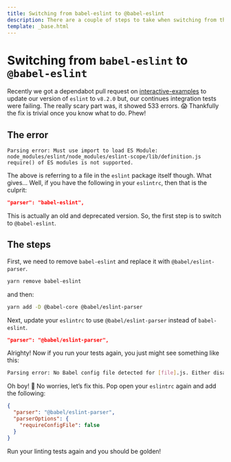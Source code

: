 ```yaml
---
title: Switching from babel-eslint to @babel-eslint
description: There are a couple of steps to take when switching from the older babel-eslint to the newer @babel-eslint. No worries, I'll show you how to do it.
template: _base.html
---
```


# Switching from `babel-eslint` to `@babel-eslint`

Recently we got a dependabot pull request on [interactive-examples](https://github.com/mdn/interactive-examples) to update our version of `eslint` to `v8.2.0` but, our continues integration tests were failing. The really scary part was, it showed 533 errors. 😱 Thankfully the fix is trivial once you know what to do. Phew!

## The error

```
Parsing error: Must use import to load ES Module: node_modules/eslint/node_modules/eslint-scope/lib/definition.js
require() of ES modules is not supported.
```

The above is referring to a file in the `eslint` package itself though. What gives... Well, if you have the following in your `eslintrc`, then that is the culprit:

```json
"parser": "babel-eslint",
```

This is actually an old and deprecated version. So, the first step is to switch to `@babel-eslint`.

## The steps

First, we need to remove `babel-eslint` and replace it with `@babel/eslint-parser`.

```bash
yarn remove babel-eslint
```

and then:

```bash
yarn add -D @babel-core @babel/eslint-parser
```

Next, update your `eslintrc` to use `@babel/eslint-parser` instead of `babel-eslint`.

```json
"parser": "@babel/eslint-parser",
```

Alrighty! Now if you run your tests again, you just might see something like this:

```bash
Parsing error: No Babel config file detected for [file].js. Either disable config file checking with requireConfigFile: false, or configure Babel so that it can find the config files.
```

Oh boy! 🤔 No worries, let’s fix this. Pop open your `eslintrc` again and add the following:

```json
{
  "parser": "@babel/eslint-parser",
  "parserOptions": {
    "requireConfigFile": false
  }
}
```

Run your linting tests again and you should be golden!
